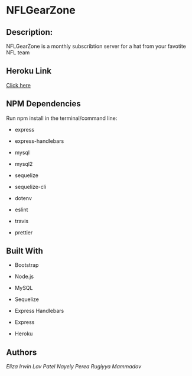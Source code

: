 # NFLGearZone

## Description: 
NFLGearZone is a monthly subscribtion server for a hat from your favotite NFL team

## Heroku Link
[Click here](https://nflgearzone.herokuapp.com)

## NPM Dependencies

Run npm install in the terminal/command line:

* express

* express-handlebars

* mysql

* mysql2

* sequelize

* sequelize-cli

* dotenv

* eslint

* travis

* prettier

## Built With

* Bootstrap

* Node.js

* MySQL

* Sequelize

* Express Handlebars

* Express

* Heroku


## Authors
*Eliza Irwin*
*Lav Patel*
*Nayely Perea*
*Rugiyya Mammadov*
